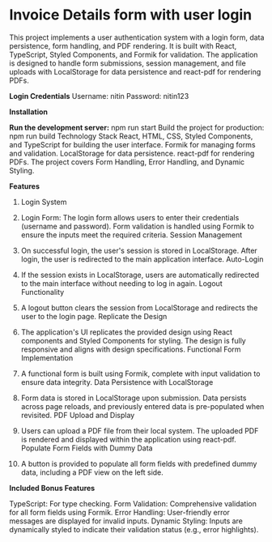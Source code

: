 # Invoice Details form with user login
This project implements a user authentication system with a login form, data persistence, form handling, and PDF rendering. It is built with React, TypeScript, Styled Components, and Formik for validation. The application is designed to handle form submissions, session management, and file uploads with LocalStorage for data persistence and react-pdf for rendering PDFs.

**Login Credentials**
Username: nitin
Password: nitin123

**Installation**

**Run the development server:**
npm run start
Build the project for production:
npm run build
Technology Stack
React, HTML, CSS, Styled Components, and TypeScript for building the user interface.
Formik for managing forms and validation.
LocalStorage for data persistence.
react-pdf for rendering PDFs.
The project covers Form Handling, Error Handling, and Dynamic Styling.

**Features**

1. Login System

2. Login Form: The login form allows users to enter their credentials (username and password). Form validation is handled using Formik to ensure the inputs meet the required criteria.
Session Management

3. On successful login, the user's session is stored in LocalStorage.
After login, the user is redirected to the main application interface.
Auto-Login

4. If the session exists in LocalStorage, users are automatically redirected to the main interface without needing to log in again.
Logout Functionality

5. A logout button clears the session from LocalStorage and redirects the user to the login page.
Replicate the Design

6. The application's UI replicates the provided design using React components and Styled Components for styling.
The design is fully responsive and aligns with design specifications.
Functional Form Implementation

7. A functional form is built using Formik, complete with input validation to ensure data integrity.
Data Persistence with LocalStorage

8. Form data is stored in LocalStorage upon submission.
Data persists across page reloads, and previously entered data is pre-populated when revisited.
PDF Upload and Display

9. Users can upload a PDF file from their local system.
The uploaded PDF is rendered and displayed within the application using react-pdf.
Populate Form Fields with Dummy Data

10. A button is provided to populate all form fields with predefined dummy data, including a PDF view on the left side.

**Included Bonus Features**

TypeScript: For type checking.
Form Validation: Comprehensive validation for all form fields using Formik.
Error Handling: User-friendly error messages are displayed for invalid inputs.
Dynamic Styling: Inputs are dynamically styled to indicate their validation status (e.g., error highlights).
